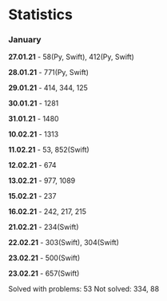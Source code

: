 # Statistics

### January

**27.01.21** - 58(Py, Swift), 412(Py, Swift)

**28.01.21** - 771(Py, Swift)

**29.01.21** - 414, 344, 125

**30.01.21** - 1281

**31.01.21** - 1480

**10.02.21** - 1313

**11.02.21** - 53, 852(Swift)

**12.02.21** - 674

**13.02.21** - 977, 1089

**15.02.21** - 237

**16.02.21** - 242, 217, 215

**21.02.21** - 234(Swift)

**22.02.21** - 303(Swift), 304(Swift)

**23.02.21** - 500(Swift)

**23.02.21** - 657(Swift)

Solved with problems: 53
Not solved: 334, 88